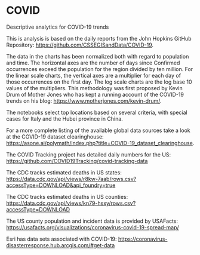 # COVID
Descriptive analytics for COVID-19 trends

This is analysis is based on the daily reports from the John Hopkins GitHub Repository: https://github.com/CSSEGISandData/COVID-19.

The data in the charts has been normalized both with regard to population and time. The horizontal axes are the number of days since Confirmed occurrences exceed the population for the region divided by ten million. For the linear scale charts, the vertical axes are a multiplier for each day of those occurrences on the first day. The log scale charts are the log base 10 values of the multipliers. This methodology was first proposed by Kevin Drum of Mother Jones who has kept a running account of the COVID-19 trends on his blog: https://www.motherjones.com/kevin-drum/.

The notebooks select top locations based on several criteria, with special cases for Italy and the Hubei province in China.

For a more complete listing of the available global data sources take a look at the COVID-19 dataset clearinghouse: https://asone.ai/polymath/index.php?title=COVID-19_dataset_clearinghouse.

The COVID Tracking project has detailed daily numbers for the US: https://github.com/COVID19Tracking/covid-tracking-data

The CDC tracks estimated deaths in US states: https://data.cdc.gov/api/views/r8kw-7aab/rows.csv?accessType=DOWNLOAD&api_foundry=true

The CDC tracks estimated deaths in US counties: https://data.cdc.gov/api/views/kn79-hsxy/rows.csv?accessType=DOWNLOAD

The US county population and incident data is provided by USAFacts: https://usafacts.org/visualizations/coronavirus-covid-19-spread-map/

Esri has data sets associated with COVID-19: https://coronavirus-disasterresponse.hub.arcgis.com/#get-data
